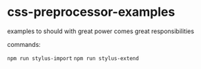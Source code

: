 # css-preprocessor-examples
examples to should with great power comes great responsibilities

commands:

`npm run stylus-import`
`npm run stylus-extend`
